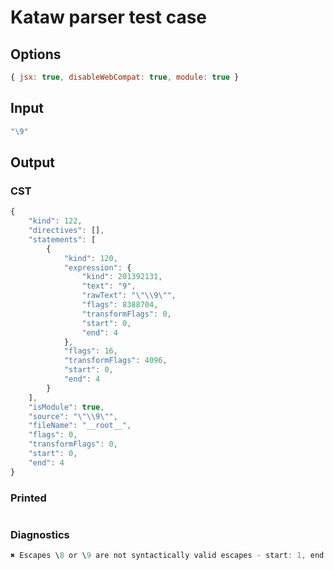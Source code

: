 # Kataw parser test case

## Options

`````js
{ jsx: true, disableWebCompat: true, module: true }
`````

## Input

`````js
"\9"
`````

## Output

### CST

```javascript
{
    "kind": 122,
    "directives": [],
    "statements": [
        {
            "kind": 120,
            "expression": {
                "kind": 201392131,
                "text": "9",
                "rawText": "\"\\9\"",
                "flags": 8388704,
                "transformFlags": 0,
                "start": 0,
                "end": 4
            },
            "flags": 16,
            "transformFlags": 4096,
            "start": 0,
            "end": 4
        }
    ],
    "isModule": true,
    "source": "\"\\9\"",
    "fileName": "__root__",
    "flags": 0,
    "transformFlags": 0,
    "start": 0,
    "end": 4
}
```

### Printed

```javascript

```

### Diagnostics

```javascript
✖ Escapes \8 or \9 are not syntactically valid escapes - start: 1, end: 3

```

